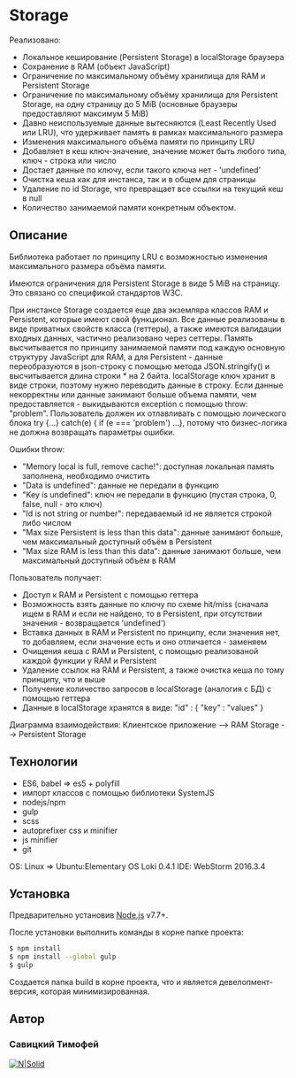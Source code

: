 # Storage

Реализовано:

  - Локальное кеширование (Persistent Storage) в localStorage браузера
  - Сохранение в RAM (объект JavaScript)
  - Ограничение по максимальному объёму хранилища для RAM и Persistent Storage
  - Ограничение по максимальному объёму хранилища для Persistent Storage, на одну страницу до 5 MiB (основные браузеры предоставляют максимум 5 MiB)
  - Давно неиспользуемые данные вытесняются (Least Recently Used или LRU), что удерживает память в рамках максимального размера
  - Изменения максимального объёма памяти по принципу LRU
  - Добавляет в кеш ключ-значение, значение может быть любого типа, ключ - строка или число
  - Достает данные по ключу, если такого ключа нет - 'undefined'
  - Очистка кеша как для инстанса, так и в общем для страницы
  - Удаление по id Storage, что превращает все ссылки на текущий кеш в null
  - Количество занимаемой памяти конкретным объектом.

## Описание
Библиотека работает по принципу LRU с возможностью изменения максимального размера объёма памяти.

Имеются ограничения для Persistent Storage в виде 5 MiB на страницу. Это связано со спецификой стандартов W3C.

При инстансе Storage создается еще два экземляра классов RAM и Persistent, которые имеют свой функционал. Все данные реализованы в виде приватных свойств класса (геттеры), а также имеются валидации входных данных, частично реализовано через сеттеры. Память высчитывается по принципу занимаемой памяти под каждую основную структуру JavaScript для RAM, а для Persistent - данные переобразуются в json-строку с помощью метода JSON.stringify() и высчитывается длина строки * на 2 байта. localStorage ключ хранит в виде строки, поэтому нужно переводить данные в строку. Если данные некорректны или данные занимают больше объема памяти, чем предоставляется - выкидываются exception с помощью throw: "problem". Пользователь должен их отлавливать с помощью лоического блока try {...} catch(e) { if (e === 'problem') ...}, потому что бизнес-логика не должна возвращать параметры ошибки.

Ошибки throw:
  - "Memory local is full, remove cache!": доступная локальная память заполнена, необходимо очистить
  - "Data is undefined": данные не передали в функцию
  - "Key is undefined": ключ не передали в функцию (пустая строка, 0, false, null - это ключ)
  - "Id is not string or number": передаваемый id не является строкой либо числом
  - "Max size Persistent is less than this data": данные занимают больше, чем максимальный доступный объём в Persistent
  - "Max size RAM is less than this data": данные занимают больше, чем максимальный доступный объём в RAM

Пользователь получает:
  - Доступ к RAM и Persistent с помощью геттера
  - Возможность взять данные по ключу по схеме hit/miss (сначала ищем в RAM и если не найдено, то в Persistent, при отсутствии значения - возвращается 'undefined')
  - Вставка данных в RAM и Persistent по принципу, если значения нет, то добавляем, если значение есть и оно отличается - заменяем
  - Очищения кеша с RAM и Persistent, с помощью реализованой каждой функции у RAM и Persistent
  - Удаление ссылок на RAM и Persistent, а также очистка кеша по тому принципу, что и выше
  - Получение количество запросов в localStorage (аналогия с БД) с помощью геттера
  - Данные в localStorage хранятся в виде: "id" : { "key" : "values" }

Диаграмма взаимодействия: Клиентское приложение --> RAM Storage --> Persistent Storage

## Технологии
  - ES6, babel => es5 + polyfill
  - импорт классов с помощью библиотеки SystemJS
  - nodejs/npm
  - gulp
  - scss
  - autoprefixer css и minifier
  - js minifier
  - git

OS: Linux => Ubuntu:Elementary OS Loki 0.4.1
IDE: WebStorm 2016.3.4


## Установка

Предварительно установив [Node.js](https://nodejs.org/) v7.7+.

После установки выполнить команды в корне папке проекта:

```sh
$ npm install
$ npm install --global gulp
$ gulp
```
Создается папка build в корне проекта, что и является девелопмент-версия, которая минимизированная.

## Автор
### Савицкий Тимофей
[![N|Solid](http://findicons.com/files/icons/2796/metro_uinvert_dock/128/github.png)](https://github.com/savtym/)